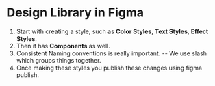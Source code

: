 
# Design Library in Figma
1. Start with creating a style, such as **Color Styles**, **Text Styles**, **Effect Styles**.
2. Then it has **Components** as well.
2. Consistent Naming conventions is really important. -- We use slash which groups things together.
3. Once making these styles you publish these changes using figma publish.
